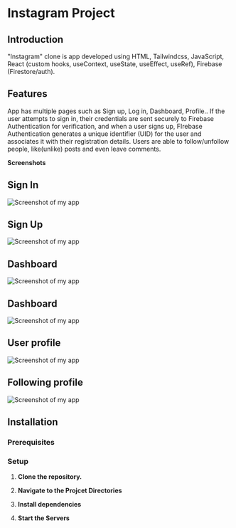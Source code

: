 # Instagram Project

## Introduction
"Instagram" clone is app developed using HTML, Tailwindcss, JavaScript, React (custom hooks, useContext,
 useState, useEffect, useRef), Firebase (Firestore/auth). 

## Features
App has multiple pages such as Sign up, Log in, Dashboard, Profile.. If the user attempts to sign in, their credentials are sent securely to Firebase Authentication for verification, and when a user signs up, FIrebase Authentication generates a unique identifier (UID) for the user and associates it with their registration details. Users are able to follow/unfollow people, like(unlike) posts and even leave comments. 

**Screenshots**

## Sign In
![Screenshot of my app](../assets/signIn.jpg "Screenshot of My App")

## Sign Up
![Screenshot of my app](..public/assets/signUp.jpg "Screenshot of My App")

## Dashboard
![Screenshot of my app](../assets/dashboard.jpg "Screenshot of My App")

## Dashboard
![Screenshot of my app](../assets/dashboard2.jpg "Screenshot of My App")

## User profile
![Screenshot of my app](../assets/user-profile.jpg "Screenshot of My App")

## Following profile
![Screenshot of my app](../assets/following-profile.jpg "Screenshot of My App")


## Installation

### Prerequisites

### Setup

1.  **Clone the repository.**

2.  **Navigate to the Projcet Directories**

3.  **Install dependencies**

4.  **Start the Servers**
